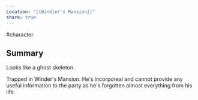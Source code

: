 ```yaml
---
Location: "[[Windler's Mansion]]"
share: true
---
```

#character 
## Summary
Looks like a ghost skeleton.

Trapped in Winder's Mansion. He's incorporeal and cannot provide any useful information to the party as he's forgotten almost everything from his life.

